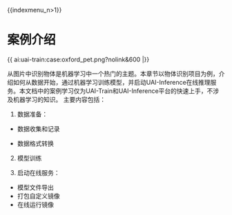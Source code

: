 {{indexmenu_n>1}}

# 案例介绍
{{ ai:uai-train:case:oxford_pet.png?nolink&600 |}}

从图片中识别物体是机器学习中一个热门的主题。本章节以物体识别项目为例，介绍如何从数据开始，通过机器学习训练模型，并启动UAI-Inference在线推理服务。本文档中的案例学习仅为UAI-Train和UAI-Inference平台的快速上手，不涉及机器学习的知识。
主要内容包括：

1. 数据准备：

* 数据收集和记录

* 数据格式转换

2. 模型训练

3. 启动在线服务：

  * 模型文件导出
  * 打包自定义镜像
  * 在线运行镜像
